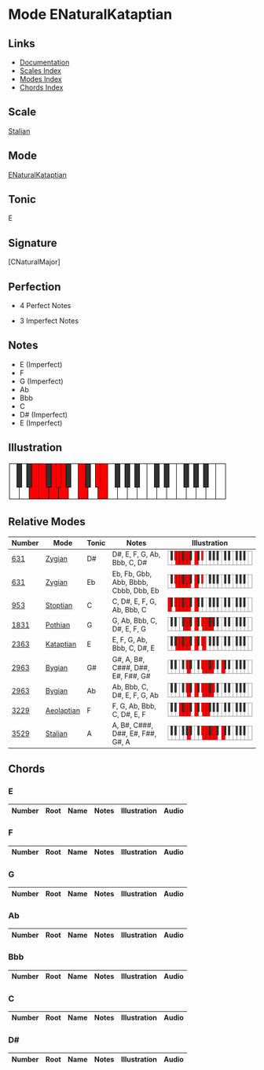 # Mode ENaturalKataptian

## Links

- [Documentation](index.md)
- [Scales Index](Scales.md)
- [Modes Index](Modes.md)
- [Chords Index](Chords.md)

## Scale

[Stalian](ScaleStalian.md)

## Mode

[ENaturalKataptian](ModeENaturalKataptian.md)

## Tonic

E

## Signature

[CNaturalMajor]

## Perfection

 - 4 Perfect Notes

 - 3 Imperfect Notes

## Notes

- E (Imperfect)
- F
- G (Imperfect)
- Ab
- Bbb
- C
- D# (Imperfect)
- E (Imperfect)

## Illustration

![ENaturalKataptian](ModeENaturalKataptian.png)

## Relative Modes

| Number | Mode | Tonic | Notes | Illustration |
|--------|------|-------|-------|--------------|
| [631](https://ianring.com/musictheory/scales/631) | [Zygian](ModeZygian.md) | D# | D#, E, F, G, Ab, Bbb, C, D# | ![DSharpZygian](ModeDSharpZygian.png) |
| [631](https://ianring.com/musictheory/scales/631) | [Zygian](ModeZygian.md) | Eb | Eb, Fb, Gbb, Abb, Bbbb, Cbbb, Dbb, Eb | ![EFlatZygian](ModeEFlatZygian.png) |
| [953](https://ianring.com/musictheory/scales/953) | [Stoptian](ModeStoptian.md) | C | C, D#, E, F, G, Ab, Bbb, C | ![CNaturalStoptian](ModeCNaturalStoptian.png) |
| [1831](https://ianring.com/musictheory/scales/1831) | [Pothian](ModePothian.md) | G | G, Ab, Bbb, C, D#, E, F, G | ![GNaturalPothian](ModeGNaturalPothian.png) |
| [2363](https://ianring.com/musictheory/scales/2363) | [Kataptian](ModeKataptian.md) | E | E, F, G, Ab, Bbb, C, D#, E | ![ENaturalKataptian](ModeENaturalKataptian.png) |
| [2963](https://ianring.com/musictheory/scales/2963) | [Bygian](ModeBygian.md) | G# | G#, A, B#, C###, D##, E#, F##, G# | ![GSharpBygian](ModeGSharpBygian.png) |
| [2963](https://ianring.com/musictheory/scales/2963) | [Bygian](ModeBygian.md) | Ab | Ab, Bbb, C, D#, E, F, G, Ab | ![AFlatBygian](ModeAFlatBygian.png) |
| [3229](https://ianring.com/musictheory/scales/3229) | [Aeolaptian](ModeAeolaptian.md) | F | F, G, Ab, Bbb, C, D#, E, F | ![FNaturalAeolaptian](ModeFNaturalAeolaptian.png) |
| [3529](https://ianring.com/musictheory/scales/3529) | [Stalian](ModeStalian.md) | A | A, B#, C###, D##, E#, F##, G#, A | ![ANaturalStalian](ModeANaturalStalian.png) |

## Chords

### E

| Number | Root | Name | Notes | Illustration | Audio |
|--------|------|------|-------|--------------|-------|

### F

| Number | Root | Name | Notes | Illustration | Audio |
|--------|------|------|-------|--------------|-------|

### G

| Number | Root | Name | Notes | Illustration | Audio |
|--------|------|------|-------|--------------|-------|

### Ab

| Number | Root | Name | Notes | Illustration | Audio |
|--------|------|------|-------|--------------|-------|

### Bbb

| Number | Root | Name | Notes | Illustration | Audio |
|--------|------|------|-------|--------------|-------|

### C

| Number | Root | Name | Notes | Illustration | Audio |
|--------|------|------|-------|--------------|-------|

### D#

| Number | Root | Name | Notes | Illustration | Audio |
|--------|------|------|-------|--------------|-------|

